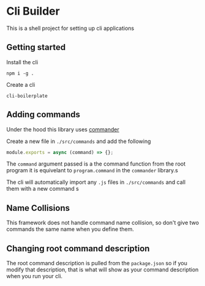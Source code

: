 # Cli Builder

This is a shell project for setting up cli applications

## Getting started

Install the cli

`npm i -g .`

Create a cli

`cli-boilerplate`

## Adding commands

Under the hood this library uses [commander](https://www.npmjs.com/package/commander)

Create a new file in `./src/commands` and add the following

```js
module.exports = async (command) => {};
```

The `command` argument passed is a the command function from the root program it is equivelant to `program.command` in the `commander` library.s

The cli will automatically import any `.js` files in `./src/commands` and call them with a new command
s

## Name Collisions

This framework does not handle command name collision, so don't give two commands the same name when you define them.

## Changing root command description

The root command description is pulled from the `package.json` so if you modify that description, that is what will show as your command description when you run your cli.
